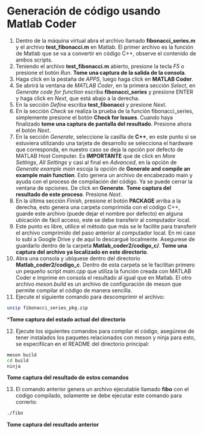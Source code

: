 # Generación de código usando Matlab Coder

1. Dentro de la máquina virtual abra el archivo llamado **fibonacci_series.m** y el archivo **test_fibonacci.m** en Matlab. El primer archivo es la función de Matlab que se va a convertir en código C++, observe el contenido de ambos scripts.
2. Teniendo el archivo **test_fibonacci.m** abierto, presione la tecla *F5* o presione el botón *Run*. **Tome una captura de la salida de la consola**.
3. Haga click en la pestaña de *APPS*, luego haga click en **MATLAB Coder**.
4. Se abrirá la ventana de *MATLAB Coder*, en la primera sección *Select*, en *Generate code for function* escriba **fibonacci_series** y presione ENTER y haga click en *Next*, que está abajo a la derecha.
5. En la sección *Define* escriba **test_fibonacci** y presione *Next*.
6. En la sección *Check* se realiza la prueba de la función fibonacci_series, simplemente presione el botón **Check for Issues**. Cuando haya finalizado **tome una captura de pantalla del resultado**. Presione ahora el botón *Next*.
7. En la sección *Generate*, seleccione la casilla de **C++**, en este punto si se estuviera utilizando una tarjeta de desarrollo se selecciona el hardware que corresponda, en nuestro caso se deja la opción por defecto de MATLAB Host Computer. Es **IMPORTANTE** que de click en *More Settings*, *All Settings* y casi al final en *Advanced*, en la opción de *Generate example main* escoja la opción de **Generate and compile an example main function**. Esto genera un archivo de encabezado main y ayuda con el proceso de compilación del código. Ya se puede cerrar la ventana de opciones. De click en **Generate**. **Tome captura del resultado de este proceso**. Presione *Next*.
8. En la última sección *Finish*, presione el botón **PACKAGE** arriba a la derecha, esto genera una carpeta comprimida con el código C++, guarde este archivo (puede dejar el nombre por defecto) en alguna ubicación de fácil acceso, este se debe transferir al computador local.
9. Este punto es libre, utilice el método que más se le facilite para transferir el archivo comprimido del paso anterior al computador local. En mi caso lo subí a Google Drive y de aquí lo descargué localmente. Asegurese de guardarlo dentro de la carpeta **Matlab_coder2/codigo_c/**. **Tome una captura del archivo ya localizado en este directorio**.
10. Abra una consola y ubíquese dentro del directorio **Matlab_coder2/codigo_c**. Dentro de esta carpeta se le facilitan primero un pequeño script *main.cpp* que utiliza la función creada con MATLAB Coder e imprime en consola el resultado al igual que en Matlab. El otro archivo *meson.build* es un archivo de configuración de meson que permite compilar el código de manera sencilla.
11. Ejecute el siguiente comando para descomprimir el archivo:
```bash
unzip fibonacci_series_pkg.zip
```
***Tome captura del estado actual del directorio**

12. Ejecute los siguientes comandos para compilar el código, asegúrese de tener instalados los paquetes relacionados con meson y ninja para esto, se especifiican en el README del directorio principal:
```bash
meson build
cd build
ninja
```
**Tome captura del resultado de estos comandos**

13. El comando anterior genera un archivo ejecutable llamado **fibo** con el código compilado, solamente se debe ejecutar este comando para correrlo:
```bash
./fibo
```
**Tome captura del resultado anterior**
